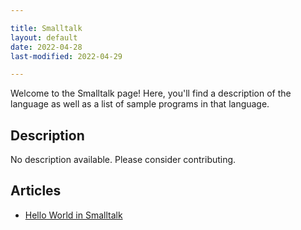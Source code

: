 ```yaml
---

title: Smalltalk
layout: default
date: 2022-04-28
last-modified: 2022-04-29

---
```


Welcome to the Smalltalk page! Here, you'll find a description of the language as well as a list of sample programs in that language.

## Description

No description available. Please consider contributing.

## Articles

- [Hello World in Smalltalk](https://sampleprograms.io/projects/hello-world/smalltalk)